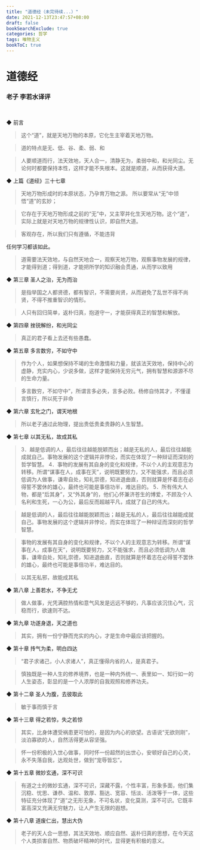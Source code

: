```yaml
---
title: "道德经（未完待续...）"
date: 2021-12-13T23:47:57+08:00
draft: false
bookSearchExclude: true
categories: 哲学
tags: 唯物主义
bookToC: true
---
```


# 道德经
### 老子 李若水译评

<br/>


◆ 前言

> 这个“道”，就是天地万物的本原，它化生主宰着天地万物。

> 道的特点是无、低、谷、柔、弱、和

> 人要顺道而行，法天效地，天人合一，清静无为，柔弱中和，和光同尘。无论何时都要保持本性，这样才能不失根本。这就是顺道，从而获得大道。


◆ 上篇《道经》三十七章

> 天地万物形成时的本原状态，乃孕育万物之源。
所以要常从“无”中领悟“道”的玄妙；

> 它存在于天地万物形成之前的“无”中，又主宰并化生天地万物。这个“道”，实际上就是对天地万物的规律性认识，即自然大道。

> 客观存在，所以我们只有遵循，不能违背

任何学习都该如此。
> 道需要法天效地，与自然天地合一，观察天地万物，观察事物发展的规律，才能得到道；得到道，才能把所学的知识融会贯通，从而学以致用


◆ 第三章 圣人之治，无为而治

> 是指举国之人都贤德，都有智识，不需要尚贤，从而避免了乱世不得不尚贤，不得不推重智识的情形。

> 人只有回归简单，返朴归真，抱道守一，才能获得真正的智慧和解放。


◆ 第四章 挫锐解纷，和光同尘

> 真正的君子看上去还有些愚蠢。


◆ 第五章 多言数穷，不如守中

> 作为个人，如果想保持不竭的生命激情和力量，就该法天效地，保持中心的虚静，充实内心，少说多做，这样才能保持无穷元气，拥有智慧和源源不尽的生命力量。

> 多言数穷，不如守中”，所谓言多必失，言多必败。杨修自恃其才，不懂谨言慎行，所以死于非命


◆ 第六章 玄牝之门，谓天地根

> 所以老子通过此物理，提出贵低贵柔贵静的人生智慧。


◆ 第七章 以其无私，故成其私

> 3．越是低调的人，最后往往越能脱颖而出；越是无私的人，最后往往越能成就自己。事物发展的这个逻辑并非悖论，而实在体现了一种辩证而深刻的哲学智慧。
4．事物的发展有其自身的变化和规律，不以个人的主观意志为转移。所谓“谋事在人，成事在天”，说明既要努力，又不能强求，而且必须低调为人做事，谦卑自处，知礼崇德，知进退曲直，否则就算是怀着志在必得誓不罢休的雄心，最终也可能是事倍功半，难达目的。
5．所有伟大人物，都是“后其身”，又“外其身”的，他们心怀兼济苍生的博爱，不顾及个人名利和生死，一心为公，最后反而超越平凡，成就了自己的伟大。

> 越是低调的人，最后往往越能脱颖而出；越是无私的人，最后往往越能成就自己。事物发展的这个逻辑并非悖论，而实在体现了一种辩证而深刻的哲学智慧。

> 事物的发展有其自身的变化和规律，不以个人的主观意志为转移。所谓“谋事在人，成事在天”，说明既要努力，又不能强求，而且必须低调为人做事，谦卑自处，知礼崇德，知进退曲直，否则就算是怀着志在必得誓不罢休的雄心，最终也可能是事倍功半，难达目的。

> 以其无私邪，故能成其私


◆ 第八章 上善若水，不争无尤

> 做人做事，光凭满腔热情和意气风发是远远不够的，凡事应该沉住心气，沉稳而行，欲速则不达。


◆ 第九章 功遂身退，天之道也

> 其实，拥有一份宁静而充实的内心，才是生命中最应该把握的。


◆ 第十章 抟气为柔，明白四达

> “君子求诸己，小人求诸人”，真正懂得内省的人，是真君子。

> 慎独既是一种人生的修养境界，也是一种内外统一、表里如一、知行如一的人生姿态，彰显的是一个人浓厚的自我观照和修养功夫。


◆ 第十二章 圣人为腹，去彼取此

> 敏于事而慎于言


◆ 第十三章 得之若惊，失之若惊

> 其实，比身体遭受祸患更可怕的，是因为内心的欲望。古语说“无欲则刚”，淡泊寡欲的人，自然活得更从容坚强。

> 怀一份积极的入世心做事，同时怀一份超然的出世心，安顿好自己的心灵，永不失落自我，达观处世，做到“宠辱皆忘”。


◆ 第十五章 微妙玄通，深不可识

> 有道之士的微妙玄通，深不可识，深藏不露，个性丰富，形象多面，他们集沉稳、忧思、谦恭、温和、敦厚、豁达、宽容、恬淡、活泼等于一体，这些特征充分体现了“道”之无形无象，不可名状，变化莫测，深不可识。它既丰富高深又充满无穷魅力，让人产生无限的遐想。


◆ 第十八章 道废仁出，慧出大伪

> 老子的天人合一思想，其法天效地、顺应自然、返朴归真的思想，在今天这个人类损害自然、物质破坏精神的时代，显得更有积极的意义。